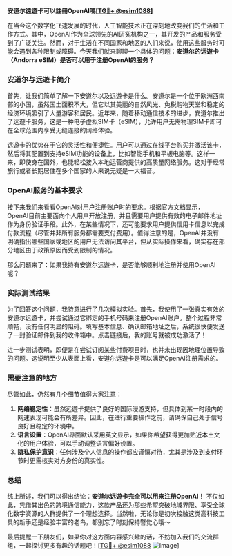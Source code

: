**安道尔遠遊卡可以註冊OpenAI嗎[[TG💪+ @esim1088](https://t.me/s/esim1088)]**

在当今这个数字化飞速发展的时代，人工智能技术正在深刻地改变我们的生活和工作方式。其中，OpenAI作为全球领先的AI研究机构之一，其开发的产品和服务受到了广泛关注。然而，对于生活在不同国家和地区的人们来说，使用这些服务时可能会遇到各种限制或障碍。今天我们就来聊聊一个具体的问题：**安道尔的远遊卡（Andorra eSIM）是否可以用于注册OpenAI的服务？**

### 安道尔与远遊卡简介

首先，让我们简单了解一下安道尔以及远遊卡是什么。安道尔是一个位于欧洲西南部的小国，虽然国土面积不大，但它以其美丽的自然风光、免税购物天堂和稳定的经济环境吸引了大量游客和居民。近年来，随着移动通信技术的进步，安道尔推出了远遊卡服务，这是一种电子虚拟SIM卡（eSIM），允许用户无需物理SIM卡即可在全球范围内享受无缝连接的网络体验。

远遊卡的优势在于它的灵活性和便捷性。用户可以通过在线平台购买并激活该卡，然后将其配置到支持eSIM功能的设备上，比如智能手机和平板电脑等。这样一来，即使身在国外，也能轻松接入本地运营商提供的高质量网络服务。这对于经常旅行或者长期居住在多个国家的人来说无疑是一大福音。

### OpenAI服务的基本要求

接下来我们来看看OpenAI对用户注册账户时的要求。根据官方文档显示，OpenAI目前主要面向个人用户开放注册，并且需要用户提供有效的电子邮件地址作为身份验证手段。此外，在某些情况下，还可能要求用户提供信用卡信息以完成付款流程（尽管并非所有服务都需要支付费用）。值得注意的是，OpenAI并没有明确指出哪些国家或地区的用户无法访问其平台，但从实际操作来看，确实存在部分地区由于政策原因而受到限制的情况。

那么问题来了：如果我持有安道尔远遊卡，是否能够顺利地注册并使用OpenAI呢？

### 实际测试结果

为了回答这个问题，我特意进行了几次模拟实验。首先，我使用了一张真实有效的安道尔远遊卡，并尝试通过它绑定的手机号码来注册OpenAI账户。整个过程非常顺畅，没有任何明显的阻碍。填写基本信息、确认邮箱地址之后，系统很快便发送了一封验证邮件到我的收件箱中。点击链接后，我的账号就被成功激活了！

进一步测试表明，即便是在尝试订阅某些付费项目时，也并未出现因地理位置导致的问题。这说明至少从表面上看，安道尔远遊卡是可以满足OpenAI注册需求的。

### 需要注意的地方

尽管如此，仍然有几个细节值得大家注意：

1. **网络稳定性**：虽然远遊卡提供了良好的国际漫游支持，但具体到某一时段内的网速表现可能会有所差异。因此，在进行重要操作之前，请确保自己处于信号良好且稳定的环境中。
2. **语言设置**：OpenAI界面默认采用英文显示，如果你希望获得更加贴近本土文化的用户体验，可以手动调整语言偏好设置。
3. **隐私保护意识**：任何涉及个人信息的操作都应谨慎对待，尤其是涉及到支付环节时更需核实对方身份的真实性。

### 总结

综上所述，我们可以得出结论：**安道尔远遊卡完全可以用来注册OpenAI！** 不仅如此，凭借其出色的跨境通信能力，这款产品还为那些希望突破地域界限、享受全球化数字资源的人群提供了一个理想选择。当然啦，无论你是初次接触这类高科技工具的新手还是经验丰富的老鸟，都别忘了时刻保持警觉心哦～

最后提醒一下朋友们，如果你对这方面内容感兴趣的话，不妨加入我们的交流群组，一起探讨更多有趣的话题吧！[[TG💪+ @esim1088](https://t.me/s/esim1088) ![Image](https://i.postimg.cc/4NQfJmqS/Snipaste-2025-05-13-00-14-12.png)]